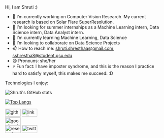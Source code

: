 



Hi, I am Shruti :)

- 🔭 I’m currently working on Computer Vision Research. My current research is based on Solar Flare SuperResolution.
- 🤔 I’m looking for summer internships as a Machine Learning intern, Data Science intern, Data Analyst intern.
- 🌱 I’m currently learning Machine Learning, Data Science
- 👯 I’m looking to collaborate on Data Science Projects
- 📫 How to reach me: shruti.shresthaa@gmail.com, sshrestha8@student.gsu.edu
- 😄 Pronouns: she/her
- ⚡ Fun fact: I have imposter syndrome, and this is the reason I practice hard to satisfy myself, this makes me succeed. :D 

Technologies I enjoy:

![Shruti's GitHub stats](https://github-readme-stats.vercel.app/api?username=shrutishrestha&show_icons=true&theme=radical)

[![Top Langs](https://github-readme-stats.vercel.app/api/top-langs/?username=shrutishrestha&layout=compact&show_icons=true&theme=radical)](https://github.com/shrutishrestha/github-readme-stats)


[<img src='https://cdn.jsdelivr.net/npm/simple-icons@3.0.1/icons/github.svg' alt='github' height='25'  width='50'>](https://github.com/shrutishrestha)             [<img src='https://cdn.jsdelivr.net/npm/simple-icons@3.0.1/icons/linkedin.svg' alt='linkedin' height='25' width='50'>](https://www.linkedin.com/in//shruti-shrestha-6bb52010a/)   
[<img src='https://cdn.jsdelivr.net/npm/simple-icons@3.0.1/icons/googlescholar.svg' alt='googlescholar' height='25' width='50'>](https://scholar.google.com/citations?user=zTMdFS8AAAAJ&hl=en)       
[<img src='https://cdn.jsdelivr.net/npm/simple-icons@3.0.1/icons/researchgate.svg' alt='researchgate' height='25' width='50'>](https://researchgate.net/profile/Shruti-Shrestha-4/)
[<img src='https://cdn.jsdelivr.net/npm/simple-icons@3.0.1/icons/twitter.svg' alt='twitter' height='25' width='50'>](https://twitter.com/shrutishresthaa)  

